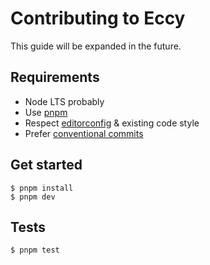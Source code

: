 # Contributing to Eccy
This guide will be expanded in the future.

## Requirements
- Node LTS probably
- Use [pnpm](https://pnpm.io/)
- Respect [editorconfig](https://editorconfig.org/) & existing code style
- Prefer [conventional commits](https://www.conventionalcommits.org/en/v1.0.0/)

## Get started
```shell
$ pnpm install
$ pnpm dev
```

## Tests
```shell
$ pnpm test
```
